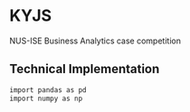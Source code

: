 # KYJS
 NUS-ISE Business Analytics case competition 
## Technical Implementation

```ruby
import pandas as pd
import numpy as np

```


